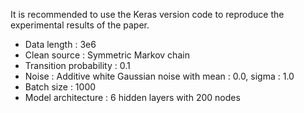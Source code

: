 It is recommended to use the Keras version code to reproduce the experimental results of the paper.

* Data length : 3e6
* Clean source : Symmetric Markov chain
* Transition probability : 0.1
* Noise : Additive white Gaussian noise with mean : 0.0, sigma : 1.0
* Batch size : 1000
* Model architecture : 6 hidden layers with 200 nodes

